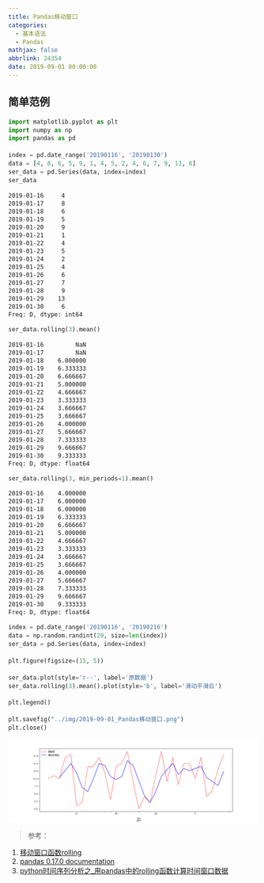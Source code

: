 ```yaml
---
title: Pandas移动窗口
categories:
  - 基本语法
  - Pandas
mathjax: false
abbrlink: 24354
date: 2019-09-01 00:00:00
---
```


## 简单范例


```python
import matplotlib.pyplot as plt
import numpy as np
import pandas as pd

index = pd.date_range('20190116', '20190130')
data = [4, 8, 6, 5, 9, 1, 4, 5, 2, 4, 6, 7, 9, 13, 6]
ser_data = pd.Series(data, index=index)
ser_data
```




    2019-01-16     4
    2019-01-17     8
    2019-01-18     6
    2019-01-19     5
    2019-01-20     9
    2019-01-21     1
    2019-01-22     4
    2019-01-23     5
    2019-01-24     2
    2019-01-25     4
    2019-01-26     6
    2019-01-27     7
    2019-01-28     9
    2019-01-29    13
    2019-01-30     6
    Freq: D, dtype: int64




```python
ser_data.rolling(3).mean()
```




    2019-01-16         NaN
    2019-01-17         NaN
    2019-01-18    6.000000
    2019-01-19    6.333333
    2019-01-20    6.666667
    2019-01-21    5.000000
    2019-01-22    4.666667
    2019-01-23    3.333333
    2019-01-24    3.666667
    2019-01-25    3.666667
    2019-01-26    4.000000
    2019-01-27    5.666667
    2019-01-28    7.333333
    2019-01-29    9.666667
    2019-01-30    9.333333
    Freq: D, dtype: float64




```python
ser_data.rolling(3, min_periods=1).mean()
```




    2019-01-16    4.000000
    2019-01-17    6.000000
    2019-01-18    6.000000
    2019-01-19    6.333333
    2019-01-20    6.666667
    2019-01-21    5.000000
    2019-01-22    4.666667
    2019-01-23    3.333333
    2019-01-24    3.666667
    2019-01-25    3.666667
    2019-01-26    4.000000
    2019-01-27    5.666667
    2019-01-28    7.333333
    2019-01-29    9.666667
    2019-01-30    9.333333
    Freq: D, dtype: float64




```python
index = pd.date_range('20190116', '20190216')
data = np.random.randint(20, size=len(index))
ser_data = pd.Series(data, index=index)

plt.figure(figsize=(15, 5))

ser_data.plot(style='r--', label='原数据')
ser_data.rolling(3).mean().plot(style='b', label='滑动平滑后')

plt.legend()

plt.savefig("../img/2019-09-01_Pandas移动窗口.png")
plt.close()
```

![](/img/2019-09-01_Pandas移动窗口.png)

> 参考：

1. [移动窗口函数rolling](http://blog.sina.com.cn/s/blog_c32439660102x2kp.html)
2. [pandas 0.17.0 documentation](https://pandas.pydata.org/pandas-docs/version/0.17.0/generated/pandas.rolling_window.html)
3. [python时间序列分析之_用pandas中的rolling函数计算时间窗口数据](https://baijiahao.baidu.com/s?id=1622798772654712959&wfr=spider&for=pc)
